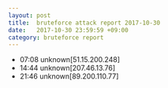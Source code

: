 ```yaml
---
layout: post
title:  bruteforce attack report 2017-10-30
date:   2017-10-30 23:59:59 +09:00
category: bruteforce report
---
```


* 07:08 unknown[51.15.200.248]
* 14:44 unknown[207.46.13.76]
* 21:46 unknown[89.200.110.77]
